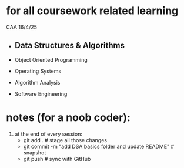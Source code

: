 # for all coursework related learning

CAA 16/4/25
- Data Structures & Algorithms
    - 

- Object Oriented Programming
- Operating Systems
- Algorithm Analysis
- Software Engineering


# notes (for a noob coder):

1. at the end of every session:    
    - git add .                          # stage all those changes
    - git commit -m "add DSA basics folder and update README"  # snapshot
    - git push                           # sync with GitHub
        

